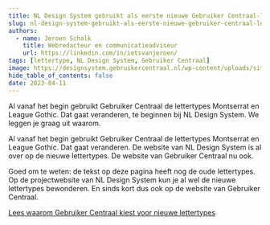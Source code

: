 ```yaml
---
title: NL Design System gebruikt als eerste nieuwe Gebruiker Centraal-lettertype
slug: nl-design-system-gebruikt-als-eerste-nieuwe-gebruiker-centraal-lettertype
authors:
  - name: Jeroen Schalk
    title: Webredacteur en communicatieadviseur
    url: https://linkedin.com/in/ietsvanjeroen/
tags: [lettertype, NL Design System, Gebruiker Centraal]
image: https://designsystem.gebruikercentraal.nl/wp-content/uploads/sites/26/2023/05/0412_Uitgelichte-afbeeldingen_NLDS-1024x576.jpg
hide_table_of_contents: false
date: 2023-04-11
---
```


Al vanaf het begin gebruikt Gebruiker Centraal de lettertypes Montserrat en League Gothic. Dat gaat veranderen, te beginnen bij NL Design System. We leggen je graag uit waarom.

<!-- truncate -->

Al vanaf het begin gebruikt Gebruiker Centraal de lettertypes Montserrat en League Gothic. Dat gaat veranderen. De website van NL Design System is al over op de nieuwe lettertypes. De website van Gebruiker Centraal nu ook.

Goed om te weten: de tekst op deze pagina heeft nog de oude lettertypes. Op de projectwebsite van NL Design System kun je al wel de nieuwe lettertypes bewonderen. En sinds kort dus ook op de website van Gebruiker Centraal.

[Lees waarom Gebruiker Centraal kiest voor nieuwe lettertypes](https://www.gebruikercentraal.nl/blog/waarom-we-kiezen-voor-nieuwe-lettertypes/)
